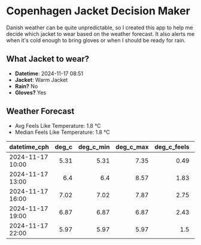 
# Copenhagen Jacket Decision Maker

Danish weather can be quite unpredictable, so I created this app to help me decide which jacket to wear based on the weather forecast. 
It also alerts me when it's cold enough to bring gloves or when I should be ready for rain.

## What Jacket to wear?

- **Datetime**: 2024-11-17 08:51
- **Jacket**: Warm Jacket
- **Rain?** No
- **Gloves?** Yes

## Weather Forecast
- Avg Feels Like Temperature: 1.8 °C
- Median Feels Like Temperature: 1.8 °C

| datetime_cph     |   deg_c |   deg_c_min |   deg_c_max |   deg_c_feels | weather   | wind   | rain   |
|:-----------------|--------:|------------:|------------:|--------------:|:----------|:-------|:-------|
| 2024-11-17 10:00 |    5.31 |        5.31 |        7.35 |          0.49 | Clouds    | High   | None   |
| 2024-11-17 13:00 |    6.4  |        6.4  |        8.57 |          1.83 | Clouds    | High   | None   |
| 2024-11-17 16:00 |    7.02 |        7.02 |        7.87 |          2.75 | Clouds    | High   | None   |
| 2024-11-17 19:00 |    6.87 |        6.87 |        6.87 |          2.43 | Clouds    | High   | None   |
| 2024-11-17 22:00 |    5.97 |        5.97 |        5.97 |          1.5  | Clear     | High   | None   |
        